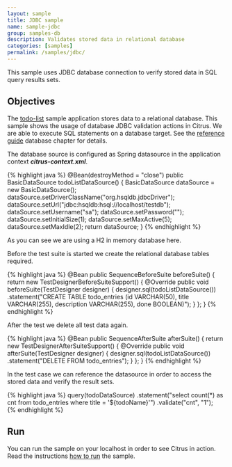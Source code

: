 ```yaml
---
layout: sample
title: JDBC sample
name: sample-jdbc
group: samples-db
description: Validates stored data in relational database
categories: [samples]
permalink: /samples/jdbc/
---
```


This sample uses JDBC database connection to verify stored data in SQL query results sets.

Objectives
---------

The [todo-list](/samples/todo-app/) sample application stores data to a relational database. This sample shows 
the usage of database JDBC validation actions in Citrus. We are able to execute SQL statements on a database target. 
See the [reference guide](http://www.citrusframework.org/reference/html/#actions-sql) database chapter for details.

The database source is configured as Spring datasource in the application context ***citrus-context.xml***.
  
{% highlight java %}
@Bean(destroyMethod = "close")
public BasicDataSource todoListDataSource() {
    BasicDataSource dataSource = new BasicDataSource();
    dataSource.setDriverClassName("org.hsqldb.jdbcDriver");
    dataSource.setUrl("jdbc:hsqldb:hsql://localhost/testdb");
    dataSource.setUsername("sa");
    dataSource.setPassword("");
    dataSource.setInitialSize(1);
    dataSource.setMaxActive(5);
    dataSource.setMaxIdle(2);
    return dataSource;
}
{% endhighlight %}
    
As you can see we are using a H2 in memory database here.    

Before the test suite is started we create the relational database tables required.

{% highlight java %}
@Bean
public SequenceBeforeSuite beforeSuite() {
    return new TestDesignerBeforeSuiteSupport() {
        @Override
        public void beforeSuite(TestDesigner designer) {
            designer.sql(todoListDataSource())
                .statement("CREATE TABLE todo_entries (id VARCHAR(50), title VARCHAR(255), description VARCHAR(255), done BOOLEAN)");
        }
    };
}
{% endhighlight %}

After the test we delete all test data again.

{% highlight java %}
@Bean
public SequenceAfterSuite afterSuite() {
    return new TestDesignerAfterSuiteSupport() {
        @Override
        public void afterSuite(TestDesigner designer) {
            designer.sql(todoListDataSource())
                .statement("DELETE FROM todo_entries");
        }
    };
}
{% endhighlight %}

In the test case we can reference the datasource in order to access the stored data and
verify the result sets.

{% highlight java %}
query(todoDataSource)
    .statement("select count(*) as cnt from todo_entries where title = '${todoName}'")
    .validate("cnt", "1");    
{% endhighlight %}
                
Run
---------

You can run the sample on your localhost in order to see Citrus in action. Read the instructions [how to run](/samples/run/) the sample.